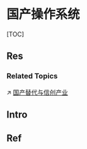 # 国产操作系统

[TOC]



## Res
### Related Topics
↗ [国产替代与信创产业](../../../CyberSecurity/国产替代与信创产业.md)



## Intro



## Ref
[CentOS 停止维护，今天来咱们聊聊 国产操作系统 中有哪些顶流~！]: https://mp.weixin.qq.com/s/p1e4ainT3aajDJchdtsTaw

